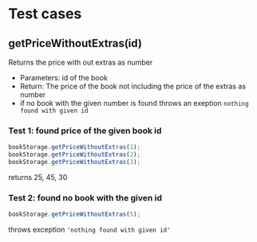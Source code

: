 # Test cases

## **getPriceWithoutExtras(id)**

Returns the price with out extras as number

  - Parameters: id of the book
  - Return: The price of the book not including the price of the extras as number
  - if no book with the given number is found throws an exeption `nothing found with given id`

### Test 1: found price of the given book id
```js
bookStorage.getPriceWithoutExtras(1);
bookStorage.getPriceWithoutExtras(2);
bookStorage.getPriceWithoutExtras(3);

```
returns 25, 45, 30

### Test 2: found no book with the given id
```js
bookStorage.getPriceWithoutExtras(5);
```
throws exception `'nothing found with given id'`



